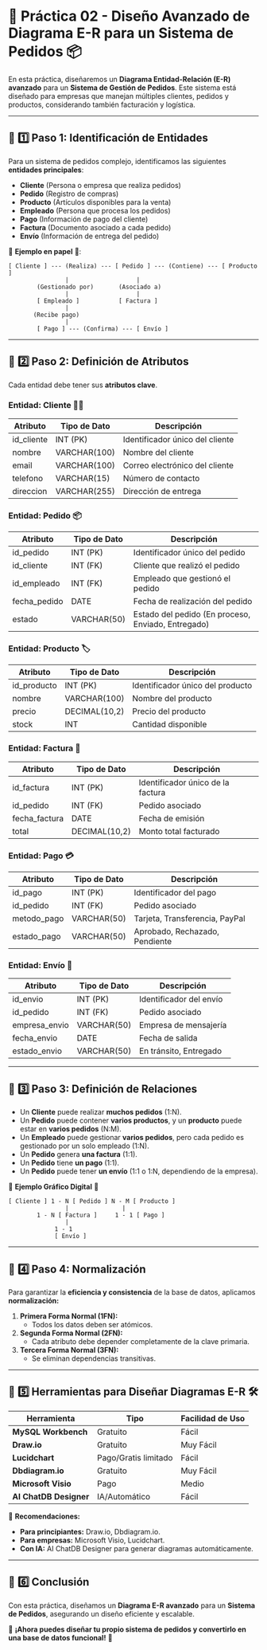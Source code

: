 # 📌 Práctica 02 - Diseño Avanzado de Diagrama E-R para un Sistema de Pedidos 📦

En esta práctica, diseñaremos un **Diagrama Entidad-Relación (E-R) avanzado** para un **Sistema de Gestión de Pedidos**. Este sistema está diseñado para empresas que manejan múltiples clientes, pedidos y productos, considerando también facturación y logística.

---

## **📌 1️⃣ Paso 1: Identificación de Entidades**

Para un sistema de pedidos complejo, identificamos las siguientes **entidades principales**:

- **Cliente** (Persona o empresa que realiza pedidos)
- **Pedido** (Registro de compras)
- **Producto** (Artículos disponibles para la venta)
- **Empleado** (Persona que procesa los pedidos)
- **Pago** (Información de pago del cliente)
- **Factura** (Documento asociado a cada pedido)
- **Envío** (Información de entrega del pedido)

📌 **Ejemplo en papel** 📝:
```
[ Cliente ] --- (Realiza) --- [ Pedido ] --- (Contiene) --- [ Producto ]
                |                   |
        (Gestionado por)       (Asociado a)
                |                   |
        [ Empleado ]           [ Factura ]
                |
       (Recibe pago)
                |
        [ Pago ] --- (Confirma) --- [ Envío ]
```

---

## **📌 2️⃣ Paso 2: Definición de Atributos**

Cada entidad debe tener sus **atributos clave**.

### **Entidad: Cliente** 🧑‍💼
| Atributo       | Tipo de Dato    | Descripción                  |
|---------------|---------------|------------------------------|
| id_cliente    | INT (PK)      | Identificador único del cliente |
| nombre        | VARCHAR(100)  | Nombre del cliente          |
| email         | VARCHAR(100)  | Correo electrónico del cliente |
| telefono      | VARCHAR(15)   | Número de contacto         |
| direccion     | VARCHAR(255)  | Dirección de entrega       |

### **Entidad: Pedido** 📦
| Atributo       | Tipo de Dato    | Descripción                  |
|---------------|---------------|------------------------------|
| id_pedido     | INT (PK)      | Identificador único del pedido |
| id_cliente    | INT (FK)      | Cliente que realizó el pedido |
| id_empleado   | INT (FK)      | Empleado que gestionó el pedido |
| fecha_pedido  | DATE          | Fecha de realización del pedido |
| estado        | VARCHAR(50)   | Estado del pedido (En proceso, Enviado, Entregado) |

### **Entidad: Producto** 🏷️
| Atributo       | Tipo de Dato    | Descripción                  |
|---------------|---------------|------------------------------|
| id_producto   | INT (PK)      | Identificador único del producto |
| nombre        | VARCHAR(100)  | Nombre del producto         |
| precio        | DECIMAL(10,2) | Precio del producto        |
| stock        | INT           | Cantidad disponible        |

### **Entidad: Factura** 🧾
| Atributo       | Tipo de Dato    | Descripción                  |
|---------------|---------------|------------------------------|
| id_factura    | INT (PK)      | Identificador único de la factura |
| id_pedido     | INT (FK)      | Pedido asociado |
| fecha_factura | DATE          | Fecha de emisión |
| total         | DECIMAL(10,2) | Monto total facturado |

### **Entidad: Pago** 💳
| Atributo       | Tipo de Dato    | Descripción                  |
|---------------|---------------|------------------------------|
| id_pago       | INT (PK)      | Identificador del pago |
| id_pedido     | INT (FK)      | Pedido asociado |
| metodo_pago   | VARCHAR(50)   | Tarjeta, Transferencia, PayPal |
| estado_pago   | VARCHAR(50)   | Aprobado, Rechazado, Pendiente |

### **Entidad: Envío** 🚚
| Atributo       | Tipo de Dato    | Descripción                  |
|---------------|---------------|------------------------------|
| id_envio      | INT (PK)      | Identificador del envío |
| id_pedido     | INT (FK)      | Pedido asociado |
| empresa_envio | VARCHAR(50)   | Empresa de mensajería |
| fecha_envio   | DATE          | Fecha de salida |
| estado_envio  | VARCHAR(50)   | En tránsito, Entregado |

---

## **📌 3️⃣ Paso 3: Definición de Relaciones**

- Un **Cliente** puede realizar **muchos pedidos** (1:N).
- Un **Pedido** puede contener **varios productos**, y un **producto** puede estar en **varios pedidos** (N:M).
- Un **Empleado** puede gestionar **varios pedidos**, pero cada pedido es gestionado por un solo empleado (1:N).
- Un **Pedido** genera **una factura** (1:1).
- Un **Pedido** tiene **un pago** (1:1).
- Un **Pedido** puede tener **un envío** (1:1 o 1:N, dependiendo de la empresa).

📌 **Ejemplo Gráfico Digital** 🎨
```
[ Cliente ] 1 - N [ Pedido ] N - M [ Producto ]
                |               |
        1 - N [ Factura ]     1 - 1 [ Pago ]
                |
             1 - 1
             [ Envío ]
```

---

## **📌 4️⃣ Paso 4: Normalización**

Para garantizar la **eficiencia y consistencia** de la base de datos, aplicamos **normalización:**

1. **Primera Forma Normal (1FN):**
   - Todos los datos deben ser atómicos.
2. **Segunda Forma Normal (2FN):**
   - Cada atributo debe depender completamente de la clave primaria.
3. **Tercera Forma Normal (3FN):**
   - Se eliminan dependencias transitivas.

---

## **📌 5️⃣ Herramientas para Diseñar Diagramas E-R** 🛠️

| Herramienta | Tipo | Facilidad de Uso |
|------------|------|-----------------|
| **MySQL Workbench** | Gratuito | Fácil |
| **Draw.io** | Gratuito | Muy Fácil |
| **Lucidchart** | Pago/Gratis limitado | Fácil |
| **Dbdiagram.io** | Gratuito | Muy Fácil |
| **Microsoft Visio** | Pago | Medio |
| **AI ChatDB Designer** | IA/Automático | Fácil |

🔹 **Recomendaciones:**
- **Para principiantes:** Draw.io, Dbdiagram.io.
- **Para empresas:** Microsoft Visio, Lucidchart.
- **Con IA:** AI ChatDB Designer para generar diagramas automáticamente.

---

## **📌 6️⃣ Conclusión**

Con esta práctica, diseñamos un **Diagrama E-R avanzado** para un **Sistema de Pedidos**, asegurando un diseño eficiente y escalable.

🚀 **¡Ahora puedes diseñar tu propio sistema de pedidos y convertirlo en una base de datos funcional!** 🎯

